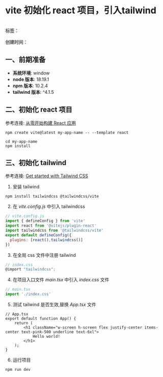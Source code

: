 
# vite 初始化 react 项目，引入tailwind

<div style="color: red;padding: 16px 0; font-weight: 600;color: rgb(82 82 82); display: flex;gap: 10px;">
    <span>标签：</span>
    <Badge type="tip" text="前端" />
    <Badge type="tip" text="html" />
    <Badge type="tip" text="原子化" />
</div>

<div style="color: red; font-weight: 600;color: rgb(82 82 82);">
    <span>创建时间：</span>
    <Badge type="tip" text="2025-05-09" />
</div>

## 一、前期准备

- **系统环境**: window 
- **node 版本**: 18.19.1
- **npm 版本**: 10.2.4
- **tailwind 版本**: ^4.1.5

## 二、初始化 react 项目

参考连接: [从零开始构建 React 应用](https://zh-hans.react.dev/learn/build-a-react-app-from-scratch)

```terminal
npm create vite@latest my-app-name -- --template react
```

```terminal
cd my-app-name
npm install
```

## 三、初始化 tailwind 

参考连接: [Get started with Tailwind CSS](https://tailwindcss.com/docs/installation/using-vite)

1. 安装 tailwind
```termainal
npm install tailwindcss @tailwindcss/vite
```

2. 在 *vite.config.js* 中引入 tailwindcss 

```js
// vite.config.js
import { defineConfig } from 'vite'
import react from '@vitejs/plugin-react'
import tailwindcss from '@tailwindcss/vite'
export default defineConfig({
  plugins: [react(),tailwindcss()]
})
```

3. 在全局 css 文件中注册 tailwind

```js
// index.css
@import "tailwindcss";
```

4. 在项目入口文件 *main.tsx* 中引入 *index.css* 文件

```js
// main.tsx
import './index.css'
```

5. 测试 tailwind 是否生效,替换 *App.tsx* 文件

```tsx
// App.tsx
export default function App() {
    return (
        <h1 className="w-screen h-screen flex justify-center items-center text-pink-500 underline text-6xl">
            Hello world!
        </h1>
    );
}
```

6. 运行项目
```termainal
npm run dev
```





